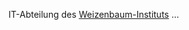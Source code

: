IT-Abteilung des <a href="https://www.weizenbaum-institut.de/">Weizenbaum-Instituts</a> …
<!---
weizenbaum-it/weizenbaum-it is a ✨ special ✨ repository because its `README.md` (this file) appears on your GitHub profile.
You can click the Preview link to take a look at your changes.
--->

